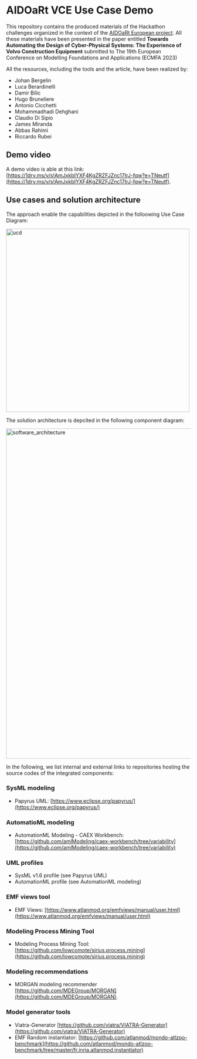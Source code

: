 
# AIDOaRt VCE Use Case Demo


This repository contains the produced materials of the Hackathon challenges organized in the context of the [AIDOaRt European project](https://sites.mdu.se/aidoart). All these materials have been presented in the paper entitled **Towards Automating the Design of Cyber-Physical Systems: The Experience of Volvo Construction Equipment** submitted to The 19th European Conference on Modelling Foundations and Applications (ECMFA 2023) 

All the resources, including the tools and the article, have been realized by:

- Johan Bergelin
-  Luca Berardinelli
-  Damir Bilic
-  Hugo Bruneliere
-  Antonio Cicchetti
-  Mohammadhadi Dehghani
-  Claudio Di Sipio
-  James Miranda
-  Abbas Rahimi 
- Riccardo Rubei

## Demo video
A demo video is able at this link: [https://1drv.ms/v/s!AmJxkbIYXF4KgZRZFJZnc17IrJ-fqw?e=TNeutf](https://1drv.ms/v/s!AmJxkbIYXF4KgZRZFJZnc17IrJ-fqw?e=TNeutf).

## Use cases and solution architecture
The approach enable the capabilities depicted in the folloowing Use Case Diagram:

<img width="500" alt="ucd" src="https://user-images.githubusercontent.com/925612/207573034-c31c9b41-224a-4a85-a799-590fef03a403.png">

The solution architecture is depcited in the following component diagram:

<img width="900" alt="software_architecture" src="https://user-images.githubusercontent.com/925612/207573346-509f6fdc-0459-469d-9be3-cc66f4949349.png">

In the following, we list internal and external links to repositories hosting the source codes of the integrated components:

### SysML modeling
- Papyrus UML: [https://www.eclipse.org/papyrus/](https://www.eclipse.org/papyrus/)

### AutomatioML modeling
- AutomationML Modeling - CAEX Workbench: [https://github.com/amlModeling/caex-workbench/tree/variability](https://github.com/amlModeling/caex-workbench/tree/variability) 

### UML profiles
- SysML v1.6 profile (see Papyrus UML)
- AutomationML profile (see AutomationML modeling)

### EMF views tool
- EMF Views: [https://www.atlanmod.org/emfviews/manual/user.html](https://www.atlanmod.org/emfviews/manual/user.html)

### Modeling Process Mining Tool
- Modeling Process Mining Tool: [https://github.com/lowcomote/sirius.process.mining](https://github.com/lowcomote/sirius.process.mining)

### Modeling recommendations
- MORGAN modeling recommender [https://github.com/MDEGroup/MORGAN](https://github.com/MDEGroup/MORGAN).

### Model generator tools

- Viatra-Generator [https://github.com/viatra/VIATRA-Generator](https://github.com/viatra/VIATRA-Generator)
- EMF Random instantiator: [https://github.com/atlanmod/mondo-atlzoo-benchmark](https://github.com/atlanmod/mondo-atlzoo-benchmark/tree/master/fr.inria.atlanmod.instantiator)

